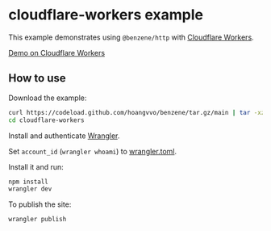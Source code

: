 # cloudflare-workers example

This example demonstrates using `@benzene/http` with [Cloudflare Workers](https://workers.cloudflare.com/).

[Demo on Cloudflare Workers](https://benzene-example.hoangvvo.workers.dev/)

## How to use

Download the example:

```bash
curl https://codeload.github.com/hoangvvo/benzene/tar.gz/main | tar -xz --strip=2 benzene-main/examples/cloudflare-workers
cd cloudflare-workers
```

Install and authenticate [Wrangler](https://developers.cloudflare.com/workers/cli-wrangler).

Set `account_id` (`wrangler whoami`) to [wrangler.toml](./wrangler.toml).

Install it and run:

```bash
npm install
wrangler dev
```

To publish the site:

```bash
wrangler publish
```
